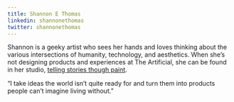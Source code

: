 ```yaml
---
title: Shannon E Thomas
linkedin: shannonethomas
twitter: shannonethomas
---
```


Shannon is a geeky artist who sees her hands and  loves thinking about the various intersections of humanity, technology, and aesthetics. When she’s not designing products and experiences at The Artificial, she can be found in her studio, [telling stories though paint](http://www.shannonethomas.com).

“I take ideas the world isn’t quite ready for and turn them into products people can’t imagine living without.”
